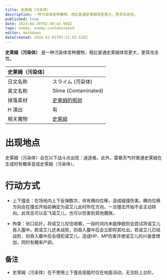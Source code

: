 ```yaml
---
title: 史莱姆（污染体）
description: 一种污染体变种魔物，相比普通史莱姆体型更大，更具攻击性。
published: true
date: 2024-04-30T02:38:43.968Z
tags: enemy, enemy-contaminated
editor: markdown
dateCreated: 2024-03-01T07:51:03.528Z
---
```


**史莱姆（污染体）** 是一种污染体变种魔物，相比普通史莱姆体型更大，更具攻击性。

<!-- 在这里放置图像 -->

| 史莱姆（污染体） ||
| - | - |
| 日文名称 | <span lang="ja">スライム (汚染体)</span> |
| 英文名称 | Slime (Contaminated) |
| 掉落素材 | [史莱姆的假卵](/zh/item/fake-slime-egg) |
| H 演出 | 有 |
| 相关魔物 | [史莱姆](/zh/enemy/slime) |

# 出现地点

史莱姆（污染体）会在以下战斗点出现：迷途者。此外，雷暴天气时普通史莱姆在生成时有概率变成史莱姆（污染体）。

# 行动方式

- 上下撞击：在场地内上下反弹数次，伴有横向位移，造成碰撞伤害。横向位移方向会在撞击开始前确定为诺艾儿此时所在方向，一旦撞击开始不会主动转向。此攻击可以击飞诺艾儿，也可以伤害到其他魔族。

- 拘束：张口前扑，将诺艾儿咬住咀嚼，一段时间内未能挣脱则会尝试将诺艾儿吞入腹中。若诺艾儿还未战败，则吞入腹中后会立即将其吐出。若诺艾儿已经战败，则吞入腹中后会侵犯诺艾儿，造成HP、MP伤害并使诺艾儿的兴奋度增加，同时有概率产卵。

## 备注

- 史莱姆（污染体）在不使用上下撞击技能时仅在地面活动，无法跃上台阶。
